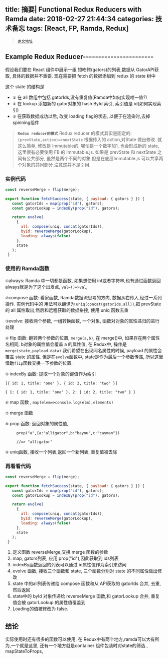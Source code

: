 title: 摘要| Functional Redux Reducers with Ramda
date: 2018-02-27 21:44:34
categories: 技术备忘
tags: [React, FP, Ramda, Redux]
---

> [`原文地址`](https://alligator.io/react/functional-redux-reducers-with-ramda/)

## Example Redux Reducer-----------------------

假设我们要在 React 组件中展示一组 短吻鳄(gators)的列表,数据从 GatorAPI获取, 具体的数据并不重要.  现在需要把 fetch 的数据添加到 redux 的 state 树中

这个 state 的结构是
- `①` 在 all 数组中包括 gatorIds,没有重复值(Ramda中如何实现唯一值?)
- `②` 在 lookup 添加新的 gator对象的 hash ById 索引,  索引值是 id(如何实现索引)
- `③` 在获取数据成功以后, 改变 loading flag的状态, 以便于在渲染时,去掉 spinning组件
>**`Redux reducer的模式`**
Redux  reducer 的模式其实是固定的:
`(prevState,action)=>nextState` 
根据传入的 action,对State 做出修改. 就这么简单, 修改是 Immutable的. 哪怕是一个数字加1, 也会形成新的 state, 这里很有必要使用 FB  的 Immutable.js. 如果是 prevState 和 nextState 之间有公共部分, 虽然是两个不同的对象,但是在底层Immutable.js 可以共享两个对象的共同部分.注意这并不是引用.

### 实例代码

```js
const reverseMerge = flip(merge);

export function fetchSuccess(state, { payload: { gators } }) {
   const gatorIds = map(prop("id"), gators);
   const gatorLookup = indexBy(prop("id"), gators);

   return evolve(
     {
       all: compose(uniq, concat(gatorIds)),
       byId: reverseMerge(gatorLookup),
       loading: always(false)
     },
     state
   );
 }
```

### 使用的 Ramda函数

`①`always: Ramda 中一切都是函数, 如果想使用 int或者字符串,也有通过函数返回 always就是为了这个出发点,  `val=()=>val`,

`②`compose 函数:  看家函数, Ramda数据流思考的方向, 数据从右传入,经过一系列操作. 实例代码中的 用法可以翻译为 `uniq(concat(gatorIds,all))`,把 prevState 的 all 属性取出,然后和远程获取的数据拼接, 使用 uniq 函数去重

`③`evolve: 接收两个参数, 一组转换函数, 一个对象, 函数对对象的属性递归的进行处理

`④` flip 函数:  翻转两个参数的位置, `merge(a,b)`, 在 merge()中, 如果存在两个属性名相同, b对象的属性值会覆盖 a 的属性值, 在 Redux中, 操作是`merge(state,payload.data)` 我们希望在出现同名属性的时候, payload 的属性会覆盖 state 的属性. 但是在`evolve`函数中, state是作为最后一个参数传递, 所以这里借助`flip`函数交换一下参数的位置. 

`⑤` indexBy 函数:  提取一个对象的键值作为索引

```
[{ id: 1, title: "one" }, { id: 2, title: "two" }]

{ 1: { id: 1, title: "one" }, 2: { id: 2, title: "two" } }
```

`⑥` map 函数  ,  `map(elem=>console.log(elm),elements)`

`⑦` merge 函数  

`⑧` prop 函数:  返回对象的属性值,   

```
     prop("a",{a:"alligator",b:"bayou",c:"cayman"})
     
     //=> "alligator" 
```

`⑨` uniq函数, 接收一个列表,返回一个新列表,  重复值被去除 


###   再看看代码    
```js
const reverseMerge = flip(merge);

export function fetchSuccess(state, { payload: { gators } }) {
   const gatorIds = map(prop("id"), gators);
   const gatorLookup = indexBy(prop("id"), gators);

   return evolve(
     {
       all: compose(uniq, concat(gatorIds)),
       byId: reverseMerge(gatorLookup),
       loading: always(false)
     },
     state
   );
 }
```

1. 定义函数 reverseMerge,交换 merge 函数的参数
2. map, gators列表, 应用 prop("id"),因此获取到 ids列表
3. indexBy函数返回的列表可以通过 id属性值作为索引来访问
4. evolve 函数, 接收三个函数和 state, 三个函数分别对 state 的不同属性做出修改
5. state 中的all列表传递给 compose 函数和从 API获取的 gatorIds 合并, 去重, 然后返回
6. state中的 byId 对象传递给 reverseMerge 函数,和 gatorLookup 合并, 重复值会被 gatorLookup 的属性值覆盖到
7. Loading的值被修改为 false. 

## 结论

实际使用时还有很多的函数可以使用, 在 Redux中有两个地方,ramda可以大有所为,一个就是这里, 还有一个地方就是container 组件包装时对state的筛选 , mapStateToProps,